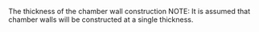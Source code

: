 The thickness of the chamber wall construction
NOTE: It is assumed that chamber walls will be constructed at a single thickness.

